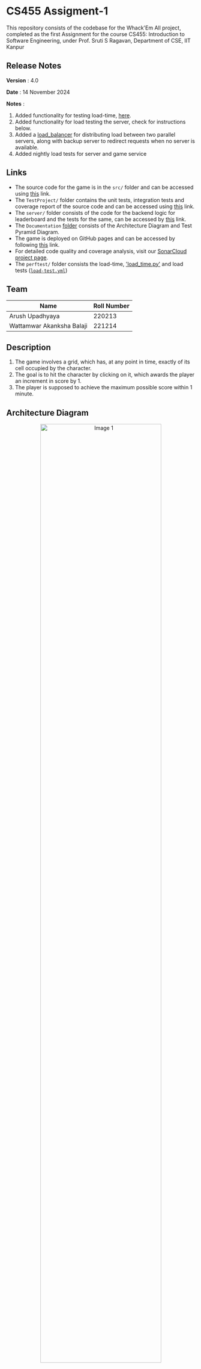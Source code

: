 # CS455 Assigment-1 
This repository consists of the codebase for the Whack'Em All project, completed as the first Assignment for the course CS455: Introduction to Software Engineering, under Prof. Sruti S Ragavan, Department of CSE, IIT Kanpur

## Release Notes
**Version** : 4.0 

**Date** : 14 November 2024

**Notes** : 
1. Added functionality for testing load-time, [here](./perftest/load_time.py).
2. Added functionality for load testing the server, check for instructions below.
3. Added a [load_balancer](./server/load_balancer.js) for distributing load between two parallel servers, along with backup server to redirect requests when no server is available.
4. Added nightly load tests for server and game service

## Links

- The source code for the game is in the `src/` folder and can be accessed using [this](src/) link.
- The `TestProject/` folder contains the unit tests, integration tests and coverage report of the source code and can be accessed using [this](TestProject/) link.
- The `server/` folder consists of the code for the backend logic for leaderboard and the tests for the same, can be accessed by [this](server/) link.
- The `Documentation` [folder](Documentation/) consists of the Architecture Diagram and Test Pyramid Diagram.
- The game is deployed on GitHub pages and can be accessed by following [this](https://cs455-project.github.io/CS455-Assignment-1/) link.
- For detailed code quality and coverage analysis, visit our [SonarCloud project page](https://sonarcloud.io/project/overview?id=CS455-Project_CS455-Assignment-1).
- The `perftest/` folder consists the load-time, ['load_time.py'](./perftest/load_time.py) and load tests ([`load-test.yml`](./perftest/load-test.yml)) 

## Team 
|    **Name**  | **Roll Number** |
|--------------|-----------------|
| Arush Upadhyaya | 220213 |
| Wattamwar Akanksha Balaji | 221214 |


## Description 
1. The game involves a grid, which has, at any point in time, exactly of its cell occupied by the character. 
2. The goal is to hit the character by clicking on it, which awards the player an increment in score by 1.
3. The player is supposed to achieve the maximum possible score within 1 minute.

## Architecture Diagram

<p align="center">
    <img src="Documentation/Architecture_Diagram.png" alt="Image 1" style="width:80%; ">    
</p>

## Test Pyramid

<p align="center">
    <img src="Documentation/Test_Pyramid.png" alt="Image 2" style="width:80%; ">    
</p>


## Requirements 
- For local deployment, this app requires `.NET Core SDK 8.0.107` and `node.js` to be installed on the system.
- For running load-time tests, please install Chrome WebDriver

## Instructions 
To run the application locally, follow the following steps &rarr;
1. In the directory of your choice, clone this repo 
```bash
git clone https://github.com/CS455-Project/CS455-Assignment-1
```
2. To run locally, make sure you are in the `src/` directory and run &rarr;
```bash
dotnet watch
```
3. If the local server has to be run then open another terminal instance and run the server &rarr;
```bash
npm install # install dependencies
node server.js <instance_number> <PORT>
```
For multiple parallel servers, host them with different id's
By default PORT is 8000 + InstanceID, however custom port can be provided, but it must be unique for each server
When all instances are hosted, the load balancer can be launched ( having default port 3000)
```bash
node load_balancer.js
```

4. However the server is connected to MongoDB with a private connection string, so leaderboard cannot be accessed locally.

5. Within a few seconds, this should direct you to your browser, with a locally running version of the game.

## Testing
The project uses the following tools for testing and quality assurance:

### Tools for Tests
- **xUnit**: This is the testing framework used for unit testing the application's code. It is known for its simplicity and ease of use.
- **bUnit**: This is used specifically for testing Blazor components. It allows for testing the UI components and their interactions in isolation.
- **NUnit**: A popular unit testing framework for .NET applications, known for its flexibility and rich set of attributes for organizing and running tests.
- **Moq**: A mocking library for .NET, used to create mock objects for testing dependencies, allowing for behavior verification and isolation of components.

### Tools for Code Quality
- **SonarCloud**: This tool has been integrated to enforce quality gates on the codebase. SonarCloud provides continuous inspection of code quality and helps identify bugs, code smells, and security vulnerabilities. Quality gates are used to ensure that the code meets predefined standards before it is merged or released.
  
- **SonarLint**: Along with SonarCloud, we used SonarLint explicitly as linters for our codebase.
  
- **dotCover**: This tool is used to create code coverage reports. It helps in identifying which parts of the code are covered by tests and which are not. Ensuring high code coverage is essential for maintaining code quality and reliability.

- **Jest**: Provides an easy-to-use interface for unit testing. It also includes built-in code coverage tools, allowing tracking test coverage and ensuring robust testing of the application's logic.

## Running Tests and Coverage Reports
1. To run dotnet tests, make sure you are in the `TestProject/` directory and run the following command &rarr;

```bash
dotnet test
```
To collect coverage, a windows machine has to be used, run &rarr;
```bash
dotnet dotcover test TestProject/TestProject.csproj --dcReportType=HTML
```
 
2. To run server tests, make sure you are in the `server/` directory and run the following command &rarr;
```bash
npm test
```
Coverage will be collected in the `server/coverage/` directory and can be seen by opening the html file in a browser.

3. To run the perftests, switch to the `perftest/` directory &rarr;
- Install requirements &rarr;
```bash
pip install -r requirements.txt
npm install -g artillery 
```
- For load-time tests, run 
```bash
python load_time.py
```

The report is saved as an html file in `perftest/performance_reports` and can be viewed in a browser, along with graph displaying load time, resource size distribution and average timing

- For load-tests for the game, run 
```bash
artillery run --target https://cs455-project.github.io/CS455-Assignment-1/ load-test.yml --output report_game.json
artillery report -o load_test_report_game.html report_game.json
```
- For load-tests for server(with load balancing), run
```bash
artillery run --target  https://cs455-assignment-load-balancer.onrender.com load-test.yml --output report_server.json
artillery report -o load_test_report_server.html report_server.json
```
- For load-tests for individual server(without load balancing), run
```bash
artillery run --target  https://cs455-assignment-1.onrender.com load-test.yml --output report_server_single.json
artillery report -o load_test_report_server_single.html report_server_single.json
```
The corresponding report is generated in the same directory `perftest/` as `load_test_report{game/server}.html` file and can be viewed in a browser
- Target can be replaced with the address of local server to test local instance

## Nighlty Tests
Above load-time tests and load-tests are performed every midnight and the html reports are uploaded as artifacts and can be accessed using Actions/Nightly Performance Tests, using the last action
